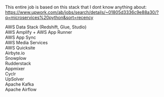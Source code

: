 This entire job is based on this stack that I dont know anything about: https://www.upwork.com/ab/jobs/search/details/~01805d3336c9e88a30/?q=microservices%20python&sort=recency

AWS Data Stack (Redshift, Glue, Studio)  
AWS Amplify + AWS App Runner  
AWS App Sync  
AWS Media Services  
AWS Quicksite  
Airbyte.io  
Snowplow  
Rudderstack  
Appmixer  
Cyclr  
UpSolver  
Apache Kafka  
Apache Airflow